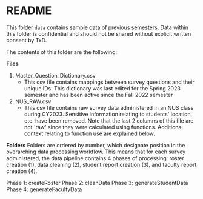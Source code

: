 # README

This folder `data` contains sample data of previous semesters. Data within this folder is confidential and should not be shared without explicit written consent by TxD. 

The contents of this folder are the following:

**Files** 

1. Master_Question_Dictionary.csv
    - This csv file contains mappings between survey questions and their unique IDs. This dictionary was last edited for the Spring 2023 semester and has been active since the Fall 2022 semester
2. NUS_RAW.csv
    - This csv file contains raw survey data administered in an NUS class during CY2023. Sensitive information relating to students' location, etc. have been removed. Note that the last 2 columns of this file are not 'raw' since they were calculated using functions. Additional context relating to function use are explained below.
    

**Folders** 
Folders are ordered by number, which designate position in the overarching data processing workflow. This means that for each survey administered, the data pipeline contains 4 phases of processing: roster creation (1), data cleaning (2), student report creation (3), and faculty report creation (4).

Phase 1: createRoster
Phase 2: cleanData
Phase 3: generateStudentData
Phase 4: generateFacultyData




